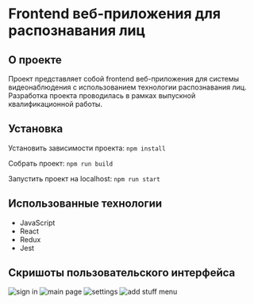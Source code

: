 # Frontend веб-приложения для распознавания лиц

## О проекте

Проект представляет собой frontend веб-приложения для системы видеонаблюдения с использованием технологии распознавания лиц. Разработка проекта проводилась в рамках выпускной квалификационной работы.

## Установка

Установить зависимости проекта: `npm install`

Собрать проект: `npm run build`

Запустить проект на localhost: `npm run start`

## Использованные технологии

-   JavaScript
-   React
-   Redux
-   Jest

## Скришоты пользовательского интерфейса

<img src="public/files/Вход.png" alt="sign in"  />
<img src="public/files/Главная.png" alt="main page"  />
<img src="public/files/Настройки.png" alt="settings"  />
<img src="public/files/Сотрудники.png" alt="add stuff menu"  />
